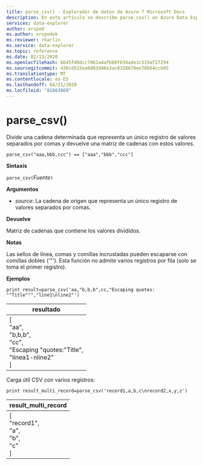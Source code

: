 ```yaml
---
title: parse_csv() - Explorador de datos de Azure ? Microsoft Docs
description: En este artículo se describe parse_csv() en Azure Data Explorer.
services: data-explorer
author: orspod
ms.author: orspodek
ms.reviewer: rkarlin
ms.service: data-explorer
ms.topic: reference
ms.date: 02/13/2020
ms.openlocfilehash: 6645fd0dcc7062a4afb60fb34ade1c519af27294
ms.sourcegitcommit: 436cd515ea0d83d46e3ac6328670ee78b64ccb05
ms.translationtype: MT
ms.contentlocale: es-ES
ms.lasthandoff: 04/21/2020
ms.locfileid: "81663669"
---
```

# <a name="parse_csv"></a>parse_csv()

Divide una cadena determinada que representa un único registro de valores separados por comas y devuelve una matriz de cadenas con estos valores.

```kusto
parse_csv("aaa,bbb,ccc") == ["aaa","bbb","ccc"]
```

**Sintaxis**

`parse_csv(`*Fuente*`)`

**Argumentos**

* *source*: La cadena de origen que representa un único registro de valores separados por comas.

**Devuelve**

Matriz de cadenas que contiene los valores divididos.

**Notas**

Las sellos de línea, comas y comillas incrustadas pueden escaparse con comillas dobles ('"'). Esta función no admite varios registros por fila (solo se toma el primer registro).

**Ejemplos**

```kusto
print result=parse_csv('aa,"b,b,b",cc,"Escaping quotes: ""Title""","line1\nline2"')
```

|resultado|
|---|
|[<br>  "aa",<br>  "b,b,b",<br>  "cc",<br>  "Escaping \"quotes:\"Title",<br>  "línea1-nline2"<br>]|

Carga útil CSV con varios registros:

```kusto
print result_multi_record=parse_csv('record1,a,b,c\nrecord2,x,y,z')
```

|result_multi_record|
|---|
|[<br>  "record1",<br>  "a",<br>  "b",<br>  "c"<br>]|